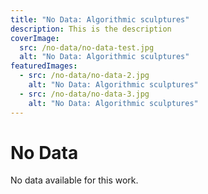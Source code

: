 ```yaml
---
title: "No Data: Algorithmic sculptures"
description: This is the description
coverImage:
  src: /no-data/no-data-test.jpg
  alt: "No Data: Algorithmic sculptures"
featuredImages:
  - src: /no-data/no-data-2.jpg
    alt: "No Data: Algorithmic sculptures"
  - src: /no-data/no-data-3.jpg
    alt: "No Data: Algorithmic sculptures"
---
```


# No Data

No data available for this work.
